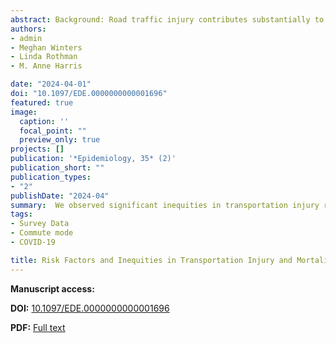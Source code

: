 ```yaml
---
abstract: Background: Road traffic injury contributes substantially to morbidity and mortality. Canada stands out among developed countries in not conducting a national household travel survey, leading to a dearth of national transportation mode data and risk calculations that have appropriate denominators. Since traffic injuries are specific to the mode of travel used, these risk calculations should consider travel mode. Methods: Census data on mode of commute is one of the few sources of these data for persons aged 15 and over. This study leveraged a national data linkage cohort, the Canadian Census Health and Environment Cohorts, that connects census sociodemographic and commute mode data with records of deaths and hospitalizations, enabling assessment of road traffic injury associations by indicators of mode of travel (commuter mode). We examined longitudinal (1996–2019) bicyclist, pedestrian, and motor vehicle occupant injury and fatality risk in the Canadian Census Health and Environment Cohorts by commuter mode and sociodemographic characteristics using Cox proportional hazards models within the working adult population. Results: We estimated positive associations between commute mode and same mode injury and fatality, particularly for bicycle commuters (hazard ratios for bicycling injury was 9.1 and for bicycling fatality was 11). Low-income populations and Indigenous people had increased injury risk across all modes. Conclusions: This study shows inequities in transportation injury risk in Canada and underscores the importance of adjusting for mode of travel when examining differences between population groups
authors:
- admin
- Meghan Winters
- Linda Rothman
- M. Anne Harris

date: "2024-04-01"
doi: "10.1097/EDE.0000000000001696"
featured: true
image:
  caption: ''
  focal_point: ""
  preview_only: true
projects: []
publication: '*Epidemiology, 35* (2)'
publication_short: ""
publication_types:
- "2"
publishDate: "2024-04"
summary:  We observed significant inequities in transportation injury risk requiring hospitalization, with higher incidence rates among low-income and Indigenous populations for injuries involving motor vehicle occupants, pedestrians, and cyclists 
tags:
- Survey Data
- Commute mode
- COVID-19

title: Risk Factors and Inequities in Transportation Injury and Mortality in the Canadian Census Health and Environment Cohorts (CanCHECs)
---
```


**Manuscript access:**

**DOI:** [10.1097/EDE.0000000000001696](https://doi.org/10.1097/EDE.0000000000001696)

**PDF:** [Full text](./manuscript.pdf) 
